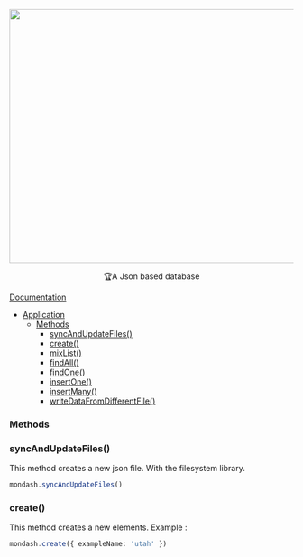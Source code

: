 <p align="center">
<img src="https://user-images.githubusercontent.com/38213551/212491047-ce2fa5fc-3699-4c21-987a-8cdd5c9a7825.png" alt="Lungo Logo" width="1200" height="450"/>
</p>

<p align="center">🏆A Json based database</p>

[Documentation](#documentation)
  - [Application](#application)
    - [Methods](#methods)
      - [syncAndUpdateFiles()](#syncAndUpdateFiles)
      - [create()](#create)
      - [mixList()](#mixList)
      - [findAll()](#findAll)
      - [findOne()](#findOne)
      - [insertOne()](#insertOne)
      - [insertMany()](#insertMany)
      - [writeDataFromDifferentFile()](#writeDataFromDifferentFile)

### Methods

### syncAndUpdateFiles()

This method creates a new json file. With the filesystem library. 

```ts
mondash.syncAndUpdateFiles()
```

### create()

This method creates a new elements. 
Example : 

```ts
mondash.create({ exampleName: 'utah' })
```
